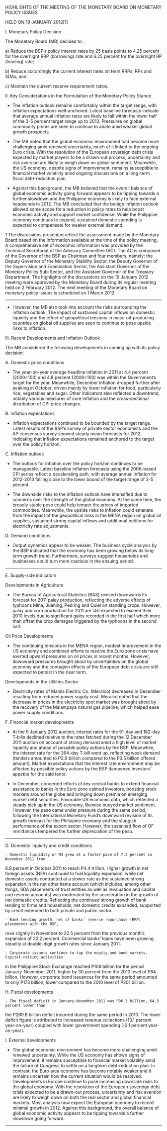 HIGHLIGHTS OF THE MEETING OF THE MONETARY BOARD ON MONETARY POLICY ISSUES

HELD ON 19 JANUARY 2012[1]


I. Monetary Policy Decision

The Monetary Board (MB) decided to:

a) Reduce the BSP’s policy interest rates by 25 basis points to 4.25 percent for the
overnight RRP (borrowing) rate and 6.25 percent for the overnight RP (lending)
rate;

b) Reduce accordingly the current interest rates on term RRPs, RPs and SDAs; and

c) Maintain the current reserve requirement ratios.

II. Key Considerations in the Formulation of the Monetary Policy Stance

  - The inflation outlook remains comfortably within the target range, with inflation
expectations well-anchored. Latest baseline forecasts indicate that average annual
inflation rates are likely to fall within the lower half of the 3-5 percent target range up
to 2013. Pressures on global commodity prices are seen to continue to abate amid
weaker global growth prospects.

  - The MB noted that the global economic environment had become more challenging
amid renewed uncertainty, much of it linked to the ongoing Euro crisis. With the
resolution of the European sovereign debt crisis expected by market players to be a
drawn-out process, uncertainty and risk aversion are likely to weigh down on global
sentiment. Meanwhile, the US economy, despite signs of improvement, remains
susceptible to financial market volatility amid ongoing discussions on a long-term fiscal
debt-reduction plan.

  - Against this background, the MB believed that the overall balance of global economic
activity going forward appears to be tipping towards a further slowdown and the
Philippine economy is likely to face external headwinds in 2012. The MB concluded that
the benign inflation outlook allowed some scope for a reduction in policy rates to help
boost economic activity and support market confidence. While the Philippine economy
continues to expand, sustained domestic spending is expected to compensate for
weaker external demand.

1 The discussions presented reflect the assessment made by the Monetary Board based on the information available at the
time of the policy meeting. A comprehensive set of economic information was provided by the Technical Secretariat of the
Advisory Committee (AC). The AC is composed of the Governor of the BSP as Chairman and four members, namely: the Deputy
Governor of the Monetary Stability Sector, the Deputy Governor of the Supervision and Examination Sector, the Assistant
Governor of the Monetary Policy Sub-Sector, and the Assistant Governor of the Treasury Department. The highlights of the
discussions on the 19 January 2012 meeting were approved by the Monetary Board during its regular meeting held on
2 February 2012. The next meeting of the Monetary Board on monetary policy issues is scheduled on 1 March 2012.


-----

  - However, the MB also took into account the risks surrounding the inflation outlook. The
impact of sustained capital inflows on domestic liquidity and the effect of geopolitical
tensions in major oil-producing countries on global oil supplies are seen to continue to
pose upside risks to inflation.

III.   Recent Developments and Inflation Outlook

The MB considered the following developments in coming up with its policy decision:

A. Domestic price conditions

  - The year-on-year average headline inflation in 2011 at 4.4 percent (2000=100) and 4.8
percent (2006=100) was within the Government’s target for the year. Meanwhile,
December inflation dropped further after peaking in October, driven mainly by lower
inflation for food, particularly rice, vegetables and sugar. Other indicators also reflected
a downtrend, notably various measures of core inflation and the cross-sectional
distribution of CPI price changes.

B.  Inflation expectations

  - Inflation expectations continued to be bounded by the target range. Latest results of
the BSP’s survey of private sector economists and the AP consensus survey showed
steady mean forecasts for 2012, indicating that inflation expectations remained
anchored to the target over the policy horizon.

C. Inflation outlook

  - The outlook for inflation over the policy horizon continues to be manageable. Latest
baseline inflation forecasts using the 2006-based CPI series reflect a decelerating path,
with average annual inflation for 2012-2013 falling close to the lower bound of the
target range of 3-5 percent.

  - The downside risks to the inflation outlook have intensified due to concerns over the
strength of the global economy. At the same time, the broadly stable peso could help
temper the prices of imported commodities. Meanwhile, the upside risks to inflation
could emanate from the impact of the geopolitical risks in the MENA region on global
oil supplies, sustained strong capital inflows and additional petitions for electricity rate
adjustments.

D.  Demand conditions

  - Output dynamics appear to be weaker. The business cycle analysis by the BSP indicated
that the economy has been growing below its long-term growth trend. Furthermore,
surveys suggest households and businesses could turn more cautious in the ensuing
period.


-----

E.  Supply-side indicators

Developments in Agriculture

  - The Bureau of Agricultural Statistics (BAS) revised downwards its forecast for 2011
palay production, reflecting the adverse effects of typhoons Mina, Juaning, Pedring and
Quiel on standing crops. However, palay and corn production for 2011 are still expected
to exceed their 2010 levels due to significant gains recorded in the first half which more
than offset the crop damages triggered by the typhoons in the second half.

Oil Price Developments

  - The continuing tensions in the MENA region, modest improvement in the US economy
and combined efforts to resolve the Euro zone crisis have exerted upward pressures on
oil prices in recent months. However, downward pressures brought about by
uncertainties on the global economy and the contagion effects of the European debt
crisis are still expected to persist in the near term.

Developments in the Utilities Sector

  - Electricity rates of Manila Electric Co. (Meralco) decreased in December resulting from
reduced power supply cost. Meralco noted that the decrease in prices in the electricity
spot market was brought about by the recovery of the Malampaya natural gas pipeline,
which helped ease power supply conditions.

F. Financial market developments

  - At the 9 January 2012 auction, interest rates for the 91-day and 182-day T-bills declined
relative to the rates fetched during the 12 December 2011 auction on account of strong
demand amid a high level of market liquidity and ahead of possible policy actions by the
BSP. Meanwhile, the interest rate for the 364-day T-bill went up, reflecting weak
demand (tenders amounted to P2.9 billion compared to the P3.5 billion offered
amount). Market expectations that the interest rate environment may be affected by
possible policy actions by the BSP dampened investors’ appetite for the said tenor.

  - In December, concerted efforts of key central banks to extend financial assistance to
banks in the Euro zone calmed investors, boosting stock markets around the globe and
bringing down premia on emerging market debt securities. Favorable US economic
data, which reflected a steady pick up in the US economy, likewise buoyed market
sentiment. However, the peso came under pressure during the same period, following
the International Monetary Fund’s downward revision of its growth forecast for the
Philippine economy and the sluggish performance of the export sector. However, the
sustained flow of OF remittances tempered the further depreciation of the peso.


-----

G. Domestic liquidity and credit conditions

    - Domestic liquidity or M3 grew at a faster pace of 7.2 percent in November 2011 from
6.9 percent in October 2011 to reach P4.4 trillion. Higher growth in net foreign assets
(NFA) continued to fuel liquidity expansion, while net domestic assets contracted at a
slower rate as the sustained strong expansion in the net other items account (which
includes, among other things, SDA placements of trust entities as well as revaluation
and capital and reserve accounts) was moderated by the acceleration in the growth of
net domestic credits. Reflecting the continued strong growth of bank lending to firms
and households, net domestic credits expanded, supported by credit extended to both
private and public sector.

    - Bank lending growth, net of banks’ reverse repurchase (RRP) placements with the BSP,
rose slightly in November to 22.5 percent from the previous month’s expansion of 22.2
percent. Commercial banks’ loans have been growing steadily at double-digit growth
rates since January 2011.

    - Corporate issuers continue to tap the equity and bond markets. Capital-raising activities
in the Philippine Stock Exchange reached P109 billion for the period January-November
2011, higher by 30 percent from the 2010 level of P84 billion. However, corporate bond
issuances for the same period amounted to only P173 billion, lower compared to the
2010 level of P201 billion.

H.  Fiscal developments

    - The fiscal deficit in January-November 2011 was P96.3 billion, 64.3 percent lower than
the P269.8 billion deficit incurred during the same period in 2010. The lower deficit
figure is attributed to increased revenue collections (13.1 percent year-on-year)
coupled with lower government spending (-2.1 percent year-on-year).

I.  External developments

   - The global economic environment has become more challenging amid renewed
uncertainty. While the US economy has shown signs of improvement, it remains
susceptible to financial market volatility amid the failure of Congress to settle on a longterm debt-reduction plan. In contrast, the Euro area economy has become notably
weaker and it remains uncertain how the current situation would be resolved.
Developments in Europe continue to pose increasing downside risks to the global
economy. With the resolution of the European sovereign debt crisis expected to be a
drawn-out process, uncertainty and risk aversion are likely to weigh down on both the
real sector and global financial markets. Most analysts now expect the European
economy to record minimal growth in 2012. Against this background, the overall
balance of global economic activity appears to be tipping towards a further slowdown
going forward.


-----

